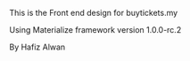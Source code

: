 This is the Front end design for buytickets.my

Using Materialize framework version 1.0.0-rc.2

By Hafiz Alwan